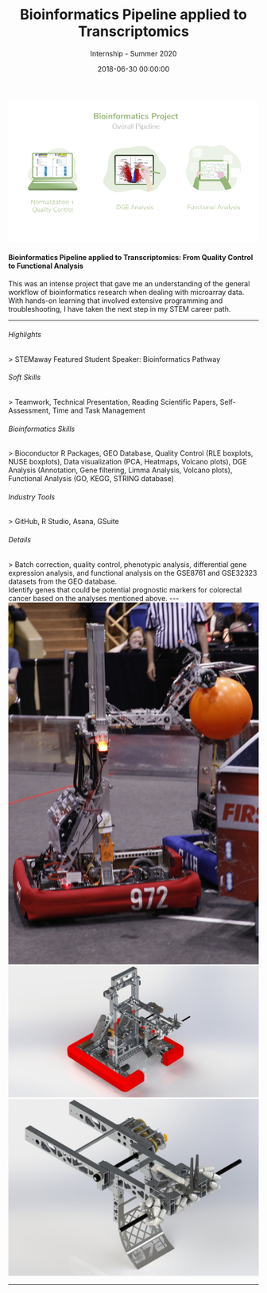 ﻿---
title: 'Bioinformatics Pipeline applied to Transcriptomics'
subtitle: 'Internship - Summer 2020'
date: 2018-06-30 00:00:00
description: Transcriptomics Data Analysis using Bioconductor R Packages - From Quality Control to Functional Analysis
featured_image: '/images/demo/bioinformatics.png'
---

![](/images/demo/bioinformatics-p.png)

<h4>Bioinformatics Pipeline applied to Transcriptomics: From Quality Control to Functional Analysis</h4>

This was an intense project that gave me an understanding of the general workflow of bioinformatics research when dealing with microarray data. With hands-on learning that involved extensive programming and troubleshooting, I have taken the next step in my STEM career path.

<hr>
  
<h6> Highlights </h6>
> STEMaway Featured Student Speaker: Bioinformatics Pathway

<h6> Soft Skills </h6>
> Teamwork, Technical Presentation, Reading Scientific Papers, Self-Assessment, Time and Task Management

<h6> Bioinformatics Skills </h6>
> Bioconductor R Packages, GEO Database, Quality Control (RLE boxplots, NUSE boxplots), Data visualization (PCA, Heatmaps, Volcano plots),
DGE Analysis (Annotation, Gene filtering, Limma Analysis, Volcano plots), Functional Analysis (GO, KEGG, STRING database)

<h6> Industry Tools </h6>
> GitHub, R Studio, Asana, GSuite

<h6> Details </h6>
> Batch correction, quality control, phenotypic analysis, differential gene expression analysis, and functional analysis on the GSE8761 and GSE32323 datasets from the GEO database. <br> Identify genes that could be potential prognostic markers for colorectal cancer based on the analyses mentioned above.
---


<div class="gallery" data-columns="2">
	<img src="/images/demo/r4.jpg">
	<img src="/images/demo/r1.jpg">
	<img src="/images/demo/r2.jpg">
</div>


---



